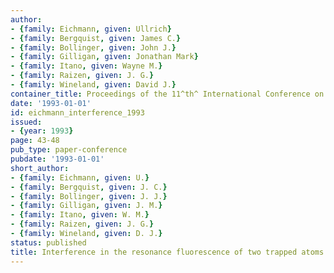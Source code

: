 ```yaml
---
author:
- {family: Eichmann, given: Ullrich}
- {family: Bergquist, given: James C.}
- {family: Bollinger, given: John J.}
- {family: Gilligan, given: Jonathan Mark}
- {family: Itano, given: Wayne M.}
- {family: Raizen, given: J. G.}
- {family: Wineland, given: David J.}
container_title: Proceedings of the 11^th^ International Conference on Laser Science
date: '1993-01-01'
id: eichmann_interference_1993
issued:
- {year: 1993}
page: 43-48
pub_type: paper-conference
pubdate: '1993-01-01'
short_author:
- {family: Eichmann, given: U.}
- {family: Bergquist, given: J. C.}
- {family: Bollinger, given: J. J.}
- {family: Gilligan, given: J. M.}
- {family: Itano, given: W. M.}
- {family: Raizen, given: J. G.}
- {family: Wineland, given: D. J.}
status: published
title: Interference in the resonance fluorescence of two trapped atoms
---
```

